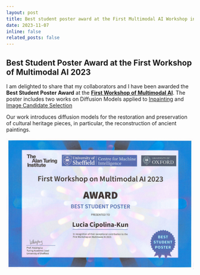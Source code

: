 ```yaml
---
layout: post
title: Best student poster award at the First Multimodal AI Workshop in the UK
date: 2023-11-07
inline: false
related_posts: false
---
```


## Best Student Poster Award at the First Workshop of Multimodal AI 2023

I am delighted to share that my collaborators and I have been awarded the **Best Student Poster Award** at the **[First Workshop of Multimodal AI](https://multimodalai.github.io/multimodalai23/)**.
The poster includes two works on Diffusion Models applied to [Inpainting](https://openaccess.thecvf.com/content/CVPR2022W/NTIRE/papers/Cipolina-Kun_Comparison_of_CoModGans_LaMa_and_GLIDE_for_Art_Inpainting_Completing_CVPRW_2022_paper.pdf) and [Image Candidate Selection](https://research.latinxinai.org/papers/icml/2022/pdf/paper_3.pdf)

Our work introduces diffusion models for the restoration and preservation of cultural heritage pieces, in particular, the reconstruction of ancient paintings.

![Best Student Poster Award](assets/img/2023-Multimodal-Best_Student_Poster_Award.jpg)
